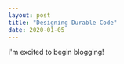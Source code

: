 ```yaml
---
layout: post
title: "Designing Durable Code"
date: 2020-01-05
---
```


I'm excited to begin blogging!
